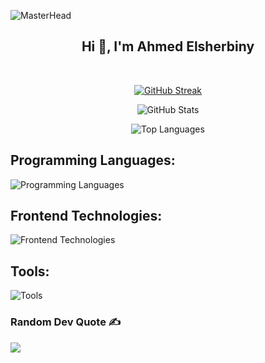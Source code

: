 ![MasterHead](https://i.redd.it/bpxxqqvps4h91.gif)

<div align="center">
  <h2>Hi 👋, I'm Ahmed Elsherbiny</h2>
</div>

<br>

<div align="center">

[![GitHub Streak](https://github-readme-streak-stats.herokuapp.com?user=ahmedelsherbiny0)](https://git.io/streak-stats)

![GitHub Stats](https://github-readme-stats.vercel.app/api?username=ahmedelsherbiny0&theme=chartreuse-dark&hide_border=false&include_all_commits=false&count_private=false)

![Top Languages](https://github-readme-stats.vercel.app/api/top-langs/?username=ahmedelsherbiny0&theme=chartreuse-dark&hide_border=false&include_all_commits=false&count_private=false&layout=compact)

</div>

## Programming Languages:

![Programming Languages](https://skillicons.dev/icons?i=c,cpp,java,py)

## Frontend Technologies:

![Frontend Technologies](https://skillicons.dev/icons?i=html,css,js,ts,bootstrap,tailwind,react)

## Tools:

![Tools](https://skillicons.dev/icons?i=bash,git,github,arduino,jenkins,docker,vscode)

### Random Dev Quote ✍️

![](https://quotes-github-readme.vercel.app/api?type=horizontal&theme=light)

<!-- [![](https://visitcount.itsvg.in/api?id=ahmedelsherbiny0&icon=0&color=12)](https://visitcount.itsvg.in) -->
<!-- Proudly created with GPRM ( https://gprm.itsvg.in ) -->
